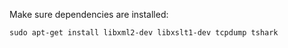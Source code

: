 Make sure dependencies are installed:

```
sudo apt-get install libxml2-dev libxslt1-dev tcpdump tshark
```
